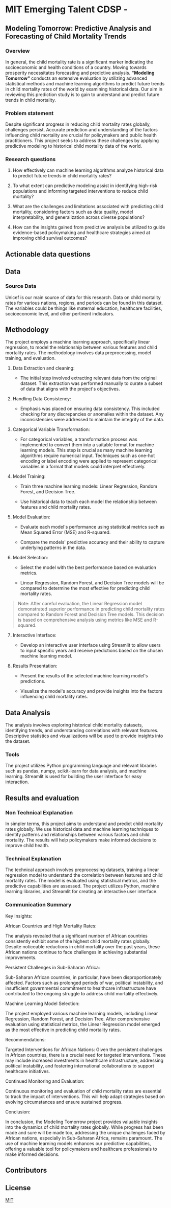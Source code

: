 #  MIT Emerging Talent CDSP - 

##  Modeling Tomorrow: Predictive Analysis and Forecasting of Child Mortality Trends
 

###  Overview

<!-- your comment -->

In general, the child mortality rate is a significant marker indicating the socioeconomic and health conditions of a country. Moving towards prosperity necessitates forecasting and predictive analysis. **"Modeling Tomorrow"** conducts an extensive evaluation by utilizing advanced statistical methods and machine learning algorithms to predict future trends in child mortality rates of the world by examining historical data. Our aim in reviewing this prediction study is to gain to understand and predict future trends in child mortality.

  

###  Problem statement

<!-- your comment Please follow the link to read full [problem statement](). -->

Despite significant progress in reducing child mortality rates globally, challenges persist. Accurate prediction and understanding of the factors influencing child mortality are crucial for policymakers and public health practitioners. This project seeks to address these challenges by applying predictive modeling to historical child mortality data of the world.

  

###  Research questions

<!-- your comment -->

1. How effectively can machine learning algorithms analyze historical data to predict future trends in child mortality rates?


2. To what extent can predictive modeling assist in identifying high-risk populations and informing targeted interventions to reduce child mortality?
 

3. What are the challenges and limitations associated with predicting child mortality, considering factors such as data quality, model interpretability, and generalization across diverse populations?
 

4. How can the insights gained from predictive analysis be utilized to guide evidence-based policymaking and healthcare strategies aimed at improving child survival outcomes?

##  Actionable data questions

<!-- your comment -->

  
  

##  Data

<!-- your comment -->

  
  

###  Source Data

<!-- your comment -->

Unicef is our main source of data for this research. Data on child mortality rates for various nations, regions, and periods can be found in this dataset. The variables could be things like maternal education, healthcare facilities, socioeconomic level, and other pertinent indicators.

  
  

##  Methodology

<!-- your comment -->

The project employs a machine learning approach, specifically linear regression, to model the relationship between various features and child mortality rates. The methodology involves data preprocessing, model training, and evaluation.

1. Data Extraction and cleaning:
	- The initial step involved extracting relevant data from the original dataset. This extraction was performed manually to curate a subset of data that aligns with the project's objectives.

2. Handling Data Consistency:
	- Emphasis was placed on ensuring data consistency. This included checking for any discrepancies or anomalies within the dataset. Any inconsistencies were addressed to maintain the integrity of the data.

3. Categorical Variable Transformation:
	- For categorical variables, a transformation process was implemented to convert them into a suitable format for machine learning models. This step is crucial as many machine learning algorithms require numerical input. Techniques such as one-hot encoding or label encoding were applied to represent categorical variables in a format that models could interpret effectively.

5. Model Training:
	- Train three machine learning models: Linear Regression, Random Forest, and Decision Tree.

	- Use historical data to teach each model the relationship between features and child mortality rates.

6. Model Evaluation:

	- Evaluate each model's performance using statistical metrics such as Mean Squared Error (MSE) and R-squared.

	- Compare the models' predictive accuracy and their ability to capture underlying patterns in the data.

6. Model Selection:

	- Select the model with the best performance based on evaluation metrics.

	- Linear Regression, Random Forest, and Decision Tree models will be compared to determine the most effective for predicting child mortality rates.

  

>Note: After careful evaluation, the Linear Regression model demonstrated superior performance in predicting child mortality rates compared to Random Forest and Decision Tree models. This decision is based on comprehensive analysis using metrics like MSE and R-squared.

7. Interactive Interface:
	- Develop an interactive user interface using Streamlit to allow users to input specific years and receive predictions based on the chosen machine learning model.

8. Results Presentation:

	- Present the results of the selected machine learning model's predictions.

	- Visualize the model's accuracy and provide insights into the factors influencing child mortality rates.

##  Data Analysis

<!-- your comment -->

The analysis involves exploring historical child mortality datasets, identifying trends, and understanding correlations with relevant features. Descriptive statistics and visualizations will be used to provide insights into the dataset.

###  Tools

<!-- your comment -->

The project utilizes Python programming language and relevant libraries such as pandas, numpy, scikit-learn for data analysis, and machine learning. Streamlit is used for building the user interface for easy interaction.


##  Results and evaluation

<!-- your comment -->

###  Non Technical Explanation

<!---your comment--->

In simpler terms, this project aims to understand and predict child mortality rates globally. We use historical data and machine learning techniques to identify patterns and relationships between various factors and child mortality. The results will help policymakers make informed decisions to improve child health.

###  Technical Explanation

The technical approach involves preprocessing datasets, training a linear regression model to understand the correlation between features and child mortality rates. The model is evaluated using statistical metrics, and the predictive capabilities are assessed. The project utilizes Python, machine learning libraries, and Streamlit for creating an interactive user interface.

  

###  Communication Summary

Key Insights:

African Countries and High Mortality Rates:

The analysis revealed that a significant number of African countries consistently exhibit some of the highest child mortality rates globally. Despite noticeable reductions in child mortality over the past years, these African nations continue to face challenges in achieving substantial improvements.

Persistent Challenges in Sub-Saharan Africa:

Sub-Saharan African countries, in particular, have been disproportionately affected. Factors such as prolonged periods of war, political instability, and insufficient governmental commitment to healthcare infrastructure have contributed to the ongoing struggle to address child mortality effectively.

Machine Learning Model Selection:

The project employed various machine learning models, including Linear Regression, Random Forest, and Decision Tree. After comprehensive evaluation using statistical metrics, the Linear Regression model emerged as the most effective in predicting child mortality rates.

Recommendations:

Targeted Interventions for African Nations: Given the persistent challenges in African countries, there is a crucial need for targeted interventions. These may include increased investments in healthcare infrastructure, addressing political instability, and fostering international collaborations to support healthcare initiatives.

Continued Monitoring and Evaluation:

Continuous monitoring and evaluation of child mortality rates are essential to track the impact of interventions. This will help adapt strategies based on evolving circumstances and ensure sustained progress.

Conclusion:

In conclusion, the Modeling Tomorrow project provides valuable insights into the dynamics of child mortality rates globally. While progress has been made and sure will be made too, addressing the unique challenges faced by African nations, especially in Sub-Saharan Africa, remains paramount. The use of machine learning models enhances our predictive capabilities, offering a valuable tool for policymakers and healthcare professionals to make informed decisions.

##  Contributors

<!-- your comment -->


  

##  License

  

[MIT](https://choosealicense.com/licenses/mit/)
